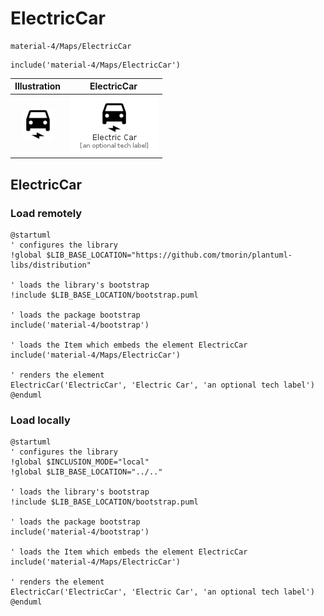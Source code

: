 # ElectricCar


```text
material-4/Maps/ElectricCar
```

```text
include('material-4/Maps/ElectricCar')
```



| Illustration | ElectricCar |
| :---: | :---: |
| ![illustration for Illustration](../../material-4/Maps/ElectricCar.png) | ![illustration for ElectricCar](../../material-4/Maps/ElectricCar.Local.png) |




## ElectricCar

### Load remotely
```plantuml
@startuml
' configures the library
!global $LIB_BASE_LOCATION="https://github.com/tmorin/plantuml-libs/distribution"

' loads the library's bootstrap
!include $LIB_BASE_LOCATION/bootstrap.puml

' loads the package bootstrap
include('material-4/bootstrap')

' loads the Item which embeds the element ElectricCar
include('material-4/Maps/ElectricCar')

' renders the element
ElectricCar('ElectricCar', 'Electric Car', 'an optional tech label')
@enduml
```

### Load locally
```plantuml
@startuml
' configures the library
!global $INCLUSION_MODE="local"
!global $LIB_BASE_LOCATION="../.."

' loads the library's bootstrap
!include $LIB_BASE_LOCATION/bootstrap.puml

' loads the package bootstrap
include('material-4/bootstrap')

' loads the Item which embeds the element ElectricCar
include('material-4/Maps/ElectricCar')

' renders the element
ElectricCar('ElectricCar', 'Electric Car', 'an optional tech label')
@enduml
```

